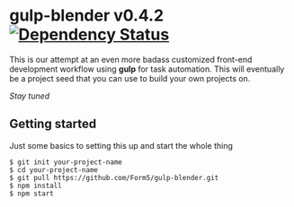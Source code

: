 # gulp-blender v0.4.2 [![Dependency Status](https://gemnasium.com/Form5/gulp-blender.png)](https://gemnasium.com/Form5/gulp-blender)

This is our attempt at an even more badass customized front-end development workflow using **gulp**  for task automation. This will eventually be a project seed that you can use to build your own projects on.

*Stay tuned*

## Getting started

Just some basics to setting this up and start the whole thing

```shell
$ git init your-project-name
$ cd your-project-name
$ git pull https://github.com/Form5/gulp-blender.git
$ npm install
$ npm start
```
